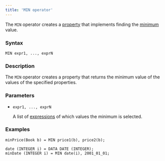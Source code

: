 ```yaml
---
title: 'MIN operator'
---
```


The `MIN` operator creates a [property](Properties.md) that implements finding the [minimum](Extremum_MAX_MIN.md) value.

### Syntax 

```
MIN expr1, ..., exprN
```

### Description

The `MIN` operator creates a property that returns the minimum value of the values of the specified properties.

### Parameters

- `expr1, ..., exprN`

    A list of [expressions](Expression.md) of which values the minimum is selected.

### Examples

```lsf
minPrice(Book b) = MIN price1(b), price2(b);

date (INTEGER i) = DATA DATE (INTEGER);
minDate (INTEGER i) = MIN date(i), 2001_01_01;
```

